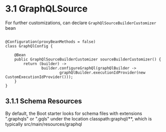 # 3.1 GraphQLSource

For further customizations, can declare `GraphQlSourceBuilderCustomizer` bean

```

@Configuration(proxyBeanMethods = false)
class GraphQlConfig {

    @Bean
    public GraphQlSourceBuilderCustomizer sourceBuilderCustomizer() {
        return (builder) ->
                builder.configureGraphQl(graphQlBuilder ->
                        graphQlBuilder.executionIdProvider(new CustomExecutionIdProvider()));
    }
}

```

## 3.1.1 Schema Resources

By default, the Boot starter looks for schema files with extensions ".graphqls" or ".gqls" under the location classpath:graphql/\*\*, which is typically src/main/resources/graphql



